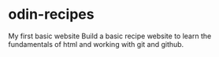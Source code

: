# odin-recipes
My first basic website
Build a basic recipe website to learn the fundamentals of html and working with git and github.
